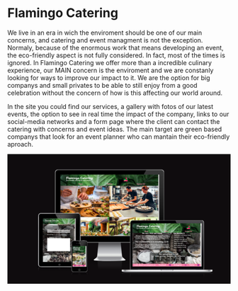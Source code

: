 # Flamingo Catering

We live in an era in wich the enviroment should be one of our main concerns, and catering and event managment is not the exception. Normaly, because of the enormous work that means 
developing an event, the eco-friendly aspect is not fully considered. In fact, most of the times is ignored. In Flamingo Catering we offer more than a incredible culinary experience,
our MAIN concern is the enviroment and we are constanly looking for ways to improve our impact to it. We are the option for big companys and small privates to be able to still enjoy
from a good celebration without the concern of how is this affecting our world around.

In the site you could find our services, a gallery with fotos of our latest events, the option to see in real time the impact of the company, links to our social-media networks and 
a form page where the client can contact the catering with concerns and event ideas. The main target are green based companys that look for an event planner who can mantain 
their eco-friendly aproach.

<img src="assets/readme/show.png">

